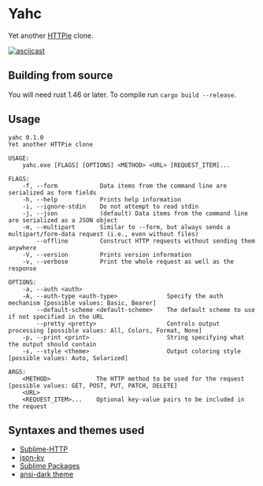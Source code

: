 # Yahc
Yet another [HTTPie](https://httpie.io/) clone.

[![asciicast](https://asciinema.org/a/377579.svg)](https://asciinema.org/a/377579)

## Building from source
You will need rust 1.46 or later. To compile run `cargo build --release`.

## Usage
```
yahc 0.1.0
Yet another HTTPie clone

USAGE:
    yahc.exe [FLAGS] [OPTIONS] <METHOD> <URL> [REQUEST_ITEM]...

FLAGS:
    -f, --form            Data items from the command line are serialized as form fields
    -h, --help            Prints help information
    -i, --ignore-stdin    Do not attempt to read stdin
    -j, --json            (default) Data items from the command line are serialized as a JSON object
    -m, --multipart       Similar to --form, but always sends a multipart/form-data request (i.e., even without files)
        --offline         Construct HTTP requests without sending them anywhere
    -V, --version         Prints version information
    -v, --verbose         Print the whole request as well as the response

OPTIONS:
    -a, --auth <auth>
    -A, --auth-type <auth-type>              Specify the auth mechanism [possible values: Basic, Bearer]
        --default-scheme <default-scheme>    The default scheme to use if not specified in the URL
        --pretty <pretty>                    Controls output processing [possible values: All, Colors, Format, None]
    -p, --print <print>                      String specifying what the output should contain
    -s, --style <theme>                      Output coloring style [possible values: Auto, Solarized]

ARGS:
    <METHOD>             The HTTP method to be used for the request [possible values: GET, POST, PUT, PATCH, DELETE]
    <URL>
    <REQUEST_ITEM>...    Optional key-value pairs to be included in the request
```

## Syntaxes and themes used
- [Sublime-HTTP](https://github.com/samsalisbury/Sublime-HTTP)
- [json-kv](https://github.com/aurule/json-kv)
- [Sublime Packages](https://github.com/sublimehq/Packages/tree/fa6b8629c95041bf262d4c1dab95c456a0530122)
- [ansi-dark theme](https://github.com/sharkdp/bat/blob/master/assets/themes/ansi-dark.tmTheme)
